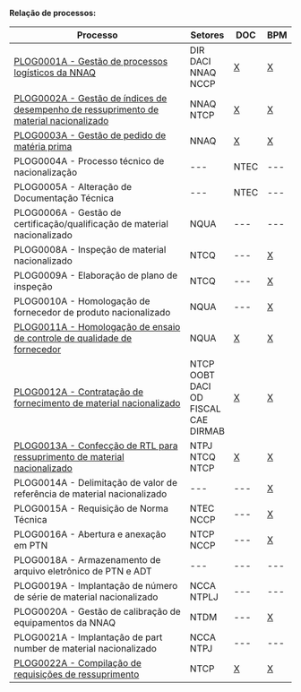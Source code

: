 **Relação de processos:**

| Processo | Setores | DOC | BPM |
| ---      | ---     | --- | --- |
| [PLOG0001A - Gestão de processos logísticos da NNAQ](PLOG0001A.pdf) | DIR <br> DACI <br> NNAQ <br> NCCP | [X](PLOG0001A.docx) | [X](PLOG0001A.bpm) |
| [PLOG0002A - Gestão de índices de desempenho de ressuprimento de material nacionalizado](PLOG0002A.pdf) | NNAQ <br> NTCP | [X](PLOG0002A.docx) | [X](PLOG0002A.bpm) |
| [PLOG0003A - Gestão de pedido de matéria prima](PLOG0003A.pdf) | NNAQ     | [X](PLOG0003A.docx) | [X](PLOG0003A.bpm) |
| PLOG0004A - Processo técnico de nacionalização | ---     | NTEC | --- |
| PLOG0005A - Alteração de Documentação Técnica | ---     | NTEC | --- |
| PLOG0006A - Gestão de certificação/qualificação de material nacionalizado | NQUA     | --- | --- |
| PLOG0008A - Inspeção de material nacionalizado | NTCQ | --- | [X](PLOG0008A.bpm) |
| PLOG0009A - Elaboração de plano de inspeção | NTCQ | --- | [X](PLOG0009A.bpm) |
| PLOG0010A - Homologação de fornecedor de produto nacionalizado | NQUA | --- | [X](PLOG0010A.bpm) |
| [PLOG0011A - Homologação de ensaio de controle de qualidade de fornecedor](PLOG0011A.pdf) | NQUA | [X](PLOG0011A.docx) | [X](PLOG0011A.bpm) |
| [PLOG0012A - Contratação de fornecimento de material nacionalizado](PLOG0012A.pdf) | NTCP <br> OOBT <br> DACI <br> OD <br> FISCAL <br> CAE <br> DIRMAB | [X](PLOG0012A.docx) | [X](PLOG0012A.bpm) |
| [PLOG0013A - Confecção de RTL para ressuprimento de material nacionalizado](PLOG0013A.pdf) | NTPJ <br> NTCQ <br> NTCP  | [X](PLOG0013A.docx) | [X](PLOG0013A.bpm) | 
| PLOG0014A - Delimitação de valor de referência de material nacionalizado | ---     | --- | [X](PLOG0014A.bpm) |
| PLOG0015A - Requisição de Norma Técnica | NTEC <br> NCCP | --- | [X](PLOG0015A.bpm) |
| PLOG0016A - Abertura e anexação em PTN | NTCP <br> NCCP | --- | [X](PLOG0016A.bpm) |
| PLOG0018A - Armazenamento de arquivo eletrônico de PTN e ADT | ---     | --- | --- |
| PLOG0019A - Implantação de número de série de material nacionalizado | NCCA <br> NTPLJ | --- | --- |
| PLOG0020A - Gestão de calibração de equipamentos da NNAQ | NTDM     | --- | [X](PLOG0020A.bpm) |
| PLOG0021A - Implantação de part number de material nacionalizado | NCCA <br> NTPJ | --- | --- |
| [PLOG0022A - Compilação de requisições de ressuprimento](PLOG0022A.pdf) | NTCP | [X](PLOG0022A.docx) | [X](PLOG0022A.bpm) |
